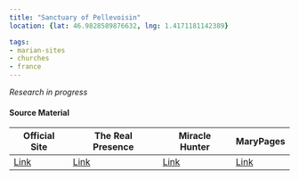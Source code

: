 ```yaml
---
title: "Sanctuary of Pellevoisin"
location: {lat: 46.9828589876632, lng: 1.4171181142389}

tags:
- marian-sites
- churches
- france
---
```


_Research in progress_

#### Source Material

| Official Site | The Real Presence | Miracle Hunter | MaryPages |
| --- | --- | --- | --- |
| [Link](https://www.pellevoisin.net/) | [Link](http://www.therealpresence.org/eucharst/misc/BVM/07_PELLEVOISIN_60x96.pdf) | [Link](https://www.miraclehunter.com/marian_apparitions/approved_apparitions/pellevoisin/index.html) | [Link](https://www.marypages.com/pellevoisin-france-en.html) |


